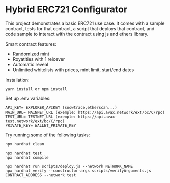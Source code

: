 # Hybrid ERC721 Configurator

This project demonstrates a basic ERC721 use case. It comes with a sample contract, tests for that contract, a script that deploys that contract, and code sample to interact with the contract using js and ethers library.

Smart contract features: 
- Randomized mint
- Royatlties with 1 reicever 
- Automatic reveal 
- Unlimited whitelists with prices, mint limit, start/end dates

Installation:

```shell
yarn install or npm install
```

Set up .env variables:

```shell
API_KEY= EXPLORER_APIKEY (snowtrace,etherscan...)
MAIN_URL= MAINNET_URL (exemple: https://api.avax.network/ext/bc/C/rpc)
TEST_URL= TESTNET_URL (exemple: https://api.avax-test.network/ext/bc/C/rpc)
PRIVATE_KEY= WALLET_PRIVATE_KEY
```

Try running some of the following tasks:

```shell
npx hardhat clean

npx hardhat test
npx hardhat compile

npx hardhat run scripts/deploy.js --network NETWORK_NAME
npx hardhat verify --constructor-args scripts/verifyArguments.js CONTRACT_ADDRESS --network test
```
